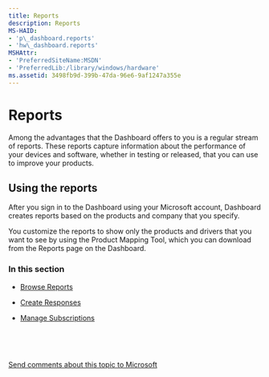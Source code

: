 ```yaml
---
title: Reports
description: Reports
MS-HAID:
- 'p\_dashboard.reports'
- 'hw\_dashboard.reports'
MSHAttr:
- 'PreferredSiteName:MSDN'
- 'PreferredLib:/library/windows/hardware'
ms.assetid: 3498fb9d-399b-47da-96e6-9af1247a355e
---
```


# Reports


Among the advantages that the Dashboard offers to you is a regular stream of reports. These reports capture information about the performance of your devices and software, whether in testing or released, that you can use to improve your products.

## <span id="Using_the_reports"></span><span id="using_the_reports"></span><span id="USING_THE_REPORTS"></span>Using the reports


After you sign in to the Dashboard using your Microsoft account, Dashboard creates reports based on the products and company that you specify.

You customize the reports to show only the products and drivers that you want to see by using the Product Mapping Tool, which you can download from the Reports page on the Dashboard.

### <span id="In_this_section"></span><span id="in_this_section"></span><span id="IN_THIS_SECTION"></span>In this section

-   [Browse Reports](https://msdn.microsoft.com/library/windows/hardware/br230773.aspx)

-   [Create Responses](https://msdn.microsoft.com/library/windows/hardware/br230774.aspx)

-   [Manage Subscriptions](https://msdn.microsoft.com/library/windows/hardware/br230806.aspx)

 

 

[Send comments about this topic to Microsoft](mailto:wsddocfb@microsoft.com?subject=Documentation%20feedback%20%5Bhw_dashboard\hw_dashboard%5D:%20Reports%20%20RELEASE:%20%281/3/2017%29&body=%0A%0APRIVACY%20STATEMENT%0A%0AWe%20use%20your%20feedback%20to%20improve%20the%20documentation.%20We%20don't%20use%20your%20email%20address%20for%20any%20other%20purpose,%20and%20we'll%20remove%20your%20email%20address%20from%20our%20system%20after%20the%20issue%20that%20you're%20reporting%20is%20fixed.%20While%20we're%20working%20to%20fix%20this%20issue,%20we%20might%20send%20you%20an%20email%20message%20to%20ask%20for%20more%20info.%20Later,%20we%20might%20also%20send%20you%20an%20email%20message%20to%20let%20you%20know%20that%20we've%20addressed%20your%20feedback.%0A%0AFor%20more%20info%20about%20Microsoft's%20privacy%20policy,%20see%20http://privacy.microsoft.com/default.aspx. "Send comments about this topic to Microsoft")




